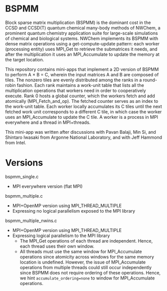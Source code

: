 # BSPMM

Block sparse matrix multiplication (BSPMM) is the dominant
cost in the CCSD and CCSD(T) quantum chemical many-body
methods of NWChem, a prominent quantum chemistry application
suite for large-scale simulations of chemical and biological
systems. NWChem implements its BSPMM with dense matrix operations
using a get-compute-update pattern: each worker (processing
entity) uses MPI_Get to retrieve the submatrices it needs,
and after the multiplication it uses an MPI_Accumulate to update
the memory at the target location.

This repository contains mini-apps that implement a 2D version
of BSPMM to perform A × B = C, wherein the input matrices A and
B are composed of tiles. The nonzero tiles are evenly distributed
among the ranks in a round-robin fashion. Each rank maintains a
work-unit table that lists all the multiplication operations that
workers need in order to cooperatively execute. Rank 0 hosts a
global counter, which the workers fetch and add atomically
(MPI_Fetch_and_op). The fetched counter serves as an index to the
work-unit table. Each worker locally accumulates its C tiles until
the next fetched work unit corresponds to a different C tile, in
which case the worker uses an MPI_Accumulate to update the C tile.
A worker is a process in MPI everywhere and a thread in MPI+threads.

This mini-app was written after discussions with Pavan Balaji, Min Si,
and Shintaro Iwasaki from Argonne National Laboratory, and with
Jeff Hammond from Intel.

# Versions

bspmm_single.c
- MPI everywhere version (flat MPI)

bspmm_multiple.c
- MPI+OpenMP version using MPI_THREAD_MULTIPLE
- Expressing no logical parallelism exposed to the MPI library

bspmm_multiple_nwins.c
- MPI+OpenMP version using MPI_THREAD_MULTIPLE
- Expressing logical parallelism to the MPI library
  - The MPI_Get operations of each thread are independent. Hence, each thread uses their own window.
  - All threads must use the same window for MPI_Accumulate operations since atomicity across windows
  for the same memory location is undefined. However, the issue of MPI_Accumulate operations from
  multiple threads could still occur independently since BSPMM does not require ordering of these
  operations. Hence, we hint `accumulate_ordering=none` to window for MPI_Accumulate operations.
